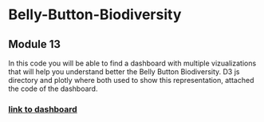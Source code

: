 # Belly-Button-Biodiversity
## Module 13
In this code you will be able to find a dashboard with multiple vizualizations that will help you understand better the Belly Button Biodiversity.
D3 js directory and plotly where both used to show this representation, attached the code of the dashboard.
### [link to dashboard](http://127.0.0.1:5500/index.html)
